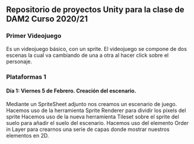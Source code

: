 ## Repositorio de proyectos Unity para la clase de DAM2 Curso 2020/21

### Primer Videojuego

Es un videojuego básico, con un sprite. El videojuego se compone de dos escenas la cual va cambiando de una a otra al hacer click sobre el personaje.

### Plataformas 1

#### Día 1: Viernes 5 de Febrero. Creación del escenario.

Mediante un SpriteSheet adjunto nos creamos un escenario de juego.
Hacemos uso de la herramienta Sprite Renderer para dividir los pixels del sprite
Hacemos uso de la nueva herramienta Tileset sobre el sprite del suelo para añadir el suelo del escenario.
Hacemos uso del elemento Order in Layer para crearnos una serie de capas donde mostrar nuestros elementos en 2D.

